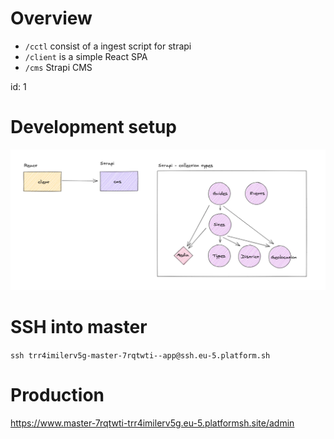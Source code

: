 # Overview

- `/cctl` consist of a ingest script for strapi
- `/client` is a simple React SPA
- `/cms` Strapi CMS

id: 1

# Development setup

![Overview of our solution](/docs/overview.png?raw=true)

# SSH into master

`ssh trr4imilerv5g-master-7rqtwti--app@ssh.eu-5.platform.sh`

# Production

https://www.master-7rqtwti-trr4imilerv5g.eu-5.platformsh.site/admin

